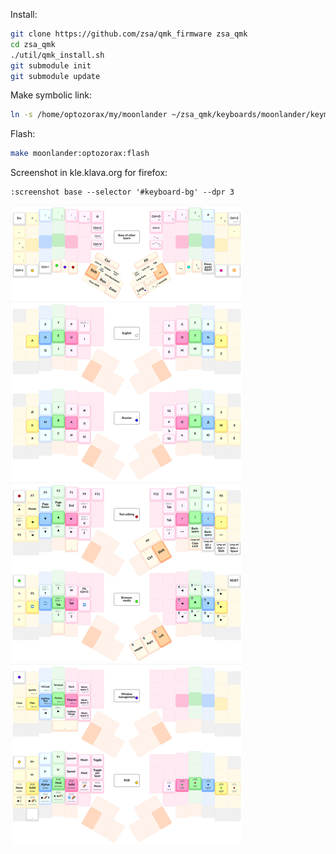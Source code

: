Install:
```bash
git clone https://github.com/zsa/qmk_firmware zsa_qmk
cd zsa_qmk
./util/qmk_install.sh
git submodule init
git submodule update
```

Make symbolic link:
```bash
ln -s /home/optozorax/my/moonlander ~/zsa_qmk/keyboards/moonlander/keymaps/optozorax
```

Flash:
```bash
make moonlander:optozorax:flash
```

Screenshot in kle.klava.org for firefox:
```
:screenshot base --selector '#keyboard-bg' --dpr 3
```

![](layout_vertical.png)